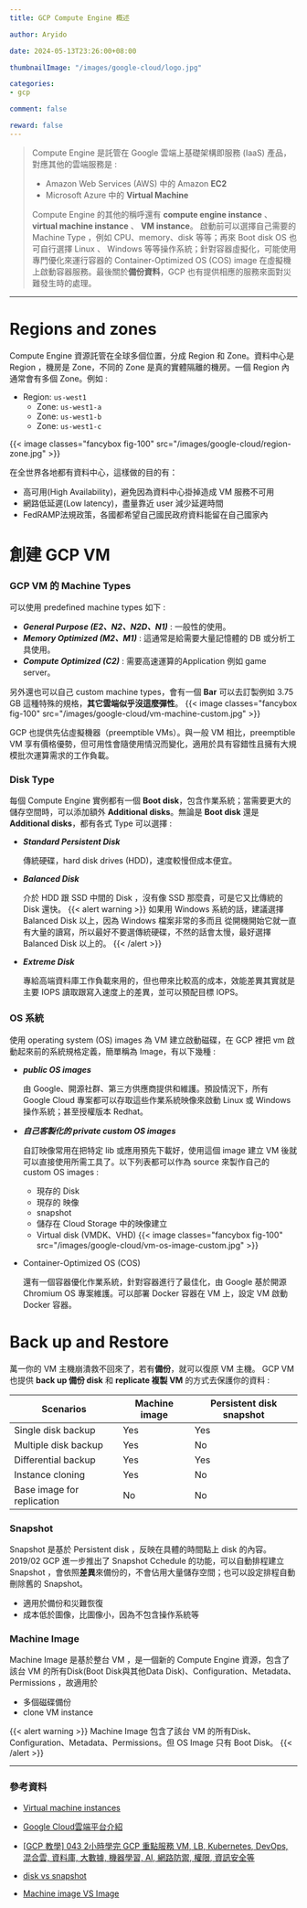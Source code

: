```yaml
---
title: GCP Compute Engine 概述

author: Aryido

date: 2024-05-13T23:26:00+08:00

thumbnailImage: "/images/google-cloud/logo.jpg"

categories:
- gcp

comment: false

reward: false
---
```

<!--BODY-->
>  Compute Engine 是託管在 Google 雲端上基礎架構即服務 (IaaS) 產品，對應其他的雲端服務是 :
> - Amazon Web Services (AWS) 中的 Amazon **EC2**
> - Microsoft Azure 中的 **Virtual Machine**
>
> Compute Engine 的其他的稱呼還有 **compute engine instance** 、 **virtual machine instance** 、 **VM instance**。 啟動前可以選擇自己需要的 Machine Type ，例如 CPU、memory、disk 等等；再來 Boot disk OS 也可自行選擇 Linux 、 Windows 等等操作系統；針對容器虛擬化，可能使用專門優化來運行容器的 Container-Optimized OS (COS) image 在虛擬機上啟動容器服務。最後關於**備份資料**，GCP 也有提供相應的服務來面對災難發生時的處理。

<!--more-->

---

# Regions and zones
Compute Engine 資源託管在全球多個位置，分成 Region 和 Zone。資料中心是 Region ，機房是 Zone，不同的 Zone 是真的實體隔離的機房。一個 Region 內通常會有多個 Zone。例如 :
- Region: `us-west1`
  - Zone: `us-west1-a`
  - Zone: `us-west1-b`
  - Zone: `us-west1-c`

{{< image classes="fancybox fig-100" src="/images/google-cloud/region-zone.jpg" >}}


在全世界各地都有資料中心，這樣做的目的有：
- 高可用(High Availability)，避免因為資料中心掛掉造成 VM 服務不可用
- 網路低延遲(Low latency)，盡量靠近 user 減少延遲時間
- FedRAMP法規政策，各國都希望自己國民政府資料能留在自己國家內

# 創建 GCP VM

### GCP VM 的 Machine Types
可以使用 predefined machine types 如下 :
- ***General Purpose (E2、N2、N2D、N1)*** : 一般性的使用。
- ***Memory Optimized (M2、M1)*** : 這通常是給需要大量記憶體的 DB 或分析工具使用。
- ***Compute Optimized (C2)*** : 需要高速運算的Application 例如 game server。


另外還也可以自己 custom machine types，會有一個 **Bar** 可以去訂製例如 3.75 GB 這種特殊的規格，**其它雲端似乎沒這麼彈性**。
{{< image classes="fancybox fig-100" src="/images/google-cloud/vm-machine-custom.jpg" >}}


GCP 也提供先佔虛擬機器（preemptible VMs）。與一般 VM 相比，preemptible VM 享有價格優勢，但可用性會隨使用情況而變化，適用於具有容錯性且擁有大規模批次運算需求的工作負載。

###  Disk Type
每個 Compute Engine 實例都有一個 **Boot disk**，包含作業系統；當需要更大的儲存空間時，可以添加額外 **Additional disks**。無論是 **Boot disk** 還是 **Additional disks**，都有各式 Type 可以選擇 :
- ***Standard Persistent Disk***

  傳統硬碟，hard disk drives (HDD)，速度較慢但成本便宜。
- ***Balanced Disk***

  介於 HDD 跟 SSD 中間的 Disk ，沒有像 SSD 那麼貴，可是它又比傳統的 Disk 還快。
  {{< alert warning >}}
如果用 Windows 系統的話，建議選擇 Balanced Disk 以上，因為 Windows 檔案非常的多而且 從開機開始它就一直有大量的讀寫，所以最好不要選傳統硬碟，不然的話會太慢，最好選擇 Balanced Disk 以上的。
{{< /alert >}}

- ***Extreme Disk***

  專給高端資料庫工作負載來用的，但也帶來比較高的成本，效能差異其實就是主要 IOPS 讀取跟寫入速度上的差異，並可以預配目標 IOPS。


### OS 系統
使用 operating system (OS) images 為 VM 建立啟動磁碟，在 GCP 裡把 vm 啟動起來前的系統規格定義，簡單稱為 Image，有以下幾種 :
- ***public OS images***

  由 Google、開源社群、第三方供應商提供和維護。預設情況下，所有 Google Cloud 專案都可以存取這些作業系統映像來啟動 Linux 或 Windows 操作系統；甚至授權版本 Redhat。
- ***自己客製化的 private custom OS images***

  自訂映像常用在把特定 lib 或應用預先下載好，使用這個 image 建立 VM 後就可以直接使用所需工具了。以下列表都可以作為 source 來製作自己的 custom OS images :
   - 現存的 Disk
   - 現存的 映像
   - snapshot
   - 儲存在 Cloud Storage 中的映像建立
   - Virtual disk (VMDK、VHD)
  {{< image classes="fancybox fig-100" src="/images/google-cloud/vm-os-image-custom.jpg" >}}

- Container-Optimized OS (COS)

  還有一個容器優化作業系統，針對容器進行了最佳化，由 Google 基於開源 Chromium OS 專案維護。可以部署 Docker 容器在 VM 上，設定 VM 啟動 Docker 容器。

# Back up and Restore
萬一你的 VM 主機崩潰救不回來了，若有**備份**，就可以復原 VM 主機。 GCP VM 也提供 **back up 備份 disk** 和 **replicate 複製  VM** 的方式去保護你的資料 :

| Scenarios                | Machine image | Persistent disk snapshot |
|--------------------------|---------------|---------------------------|
| Single disk backup       | Yes           | Yes                       |
| Multiple disk backup     | Yes           | No                        |
| Differential backup      | Yes           | Yes                       |
| Instance cloning         | Yes           | No                        |
| Base image for replication | No            | No                        |


### Snapshot
Snapshot 是基於 Persistent disk ，反映在具體的時間點上 disk 的內容。 2019/02 GCP 進一步推出了 Snapshot Cchedule 的功能，可以自動排程建立 Snapshot ，會依照**差異**來備份的，不會佔用大量儲存空間；也可以設定排程自動刪除舊的 Snapshot。
- 適用於備份和災難恢復
- 成本低於圖像，比圖像小，因為不包含操作系統等

### Machine Image
Machine Image 是基於整台 VM ，是一個新的 Compute Engine 資源，包含了該台 VM 的所有Disk(Boot Disk與其他Data Disk)、Configuration、Metadata、Permissions ，故適用於
- 多個磁碟備份
- clone VM instance

{{< alert warning >}}
Machine Image 包含了該台 VM 的所有Disk、Configuration、Metadata、Permissions。但 OS Image 只有 Boot Disk。
{{< /alert >}}


---

### 參考資料
- [Virtual machine instances](https://cloud.google.com/compute/docs/instances#instances_and_networks)

- [Google Cloud雲端平台介紹](https://jason-kao-blog.medium.com/google-cloud%E9%9B%B2%E7%AB%AF%E5%B9%B3%E5%8F%B0%E4%BB%8B%E7%B4%B9-fc3212c8359b)

- [[GCP 教學] 043 2小時學完 GCP 重點服務 VM, LB, Kubernetes, DevOps, 混合雲, 資料庫, 大數據, 機器學習, AI, 網路防禦, 權限, 資訊安全等](https://www.youtube.com/watch?v=hQE14DX4LHQ&t=134s)

- [disk vs snapshot](https://stackoverflow.com/questions/27290731/google-compute-engine-what-is-the-difference-between-disk-snapshot-and-disk-ima)

- [Machine image VS Image](https://jason-kao-blog.medium.com/google-cloud-%E8%B3%87%E6%96%99%E5%84%B2%E5%AD%98%E6%9C%8D%E5%8B%99%E7%B0%A1%E4%BB%8B-55dad31811e0)
